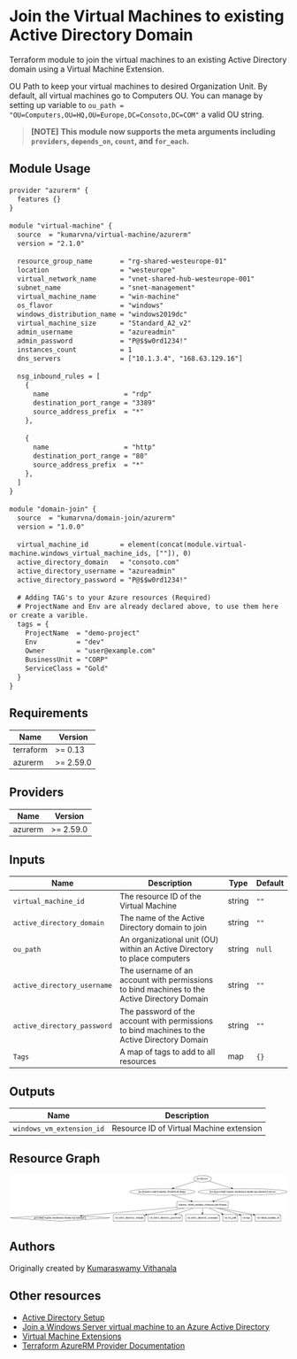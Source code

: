 # Join the Virtual Machines to existing Active Directory Domain

Terraform module to join the virtual machines to an existing Active Directory domain using a Virtual Machine Extension.

OU Path to keep your virtual machines to desired Organization Unit. By default, all virtual machines go to Computers OU. You can manage by setting up variable to `ou_path = "OU=Computers,OU=HQ,OU=Europe,DC=Consoto,DC=COM"` a valid OU string.

> **[NOTE]**
> **This module now supports the meta arguments including `providers`, `depends_on`, `count`, and `for_each`.**
  
## Module Usage

```hcl
provider "azurerm" {
  features {}
}

module "virtual-machine" {
  source  = "kumarvna/virtual-machine/azurerm"
  version = "2.1.0"

  resource_group_name       = "rg-shared-westeurope-01"
  location                  = "westeurope"
  virtual_network_name      = "vnet-shared-hub-westeurope-001"
  subnet_name               = "snet-management"
  virtual_machine_name      = "win-machine"
  os_flavor                 = "windows"
  windows_distribution_name = "windows2019dc"
  virtual_machine_size      = "Standard_A2_v2"
  admin_username            = "azureadmin"
  admin_password            = "P@$$w0rd1234!"
  instances_count           = 1
  dns_servers               = ["10.1.3.4", "168.63.129.16"]

  nsg_inbound_rules = [
    {
      name                   = "rdp"
      destination_port_range = "3389"
      source_address_prefix  = "*"
    },

    {
      name                   = "http"
      destination_port_range = "80"
      source_address_prefix  = "*"
    },
  ]
}

module "domain-join" {
  source  = "kumarvna/domain-join/azurerm"
  version = "1.0.0"

  virtual_machine_id        = element(concat(module.virtual-machine.windows_virtual_machine_ids, [""]), 0)
  active_directory_domain   = "consoto.com"
  active_directory_username = "azureadmin"
  active_directory_password = "P@$$w0rd1234!"

  # Adding TAG's to your Azure resources (Required)
  # ProjectName and Env are already declared above, to use them here or create a varible. 
  tags = {
    ProjectName  = "demo-project"
    Env          = "dev"
    Owner        = "user@example.com"
    BusinessUnit = "CORP"
    ServiceClass = "Gold"
  }
}
```

## Requirements

Name | Version
-----|--------
terraform | >= 0.13
azurerm | >= 2.59.0

## Providers

| Name | Version |
|------|---------|
azurerm | >= 2.59.0

## Inputs

Name | Description | Type | Default
---- | ----------- | ---- | -------
`virtual_machine_id` |The resource ID of the Virtual Machine| string | `""`
`active_directory_domain`|The name of the Active Directory domain to join|string | `""`
`ou_path`|An organizational unit (OU) within an Active Directory to place computers|string|`null`
`active_directory_username`|The username of an account with permissions to bind machines to the Active Directory Domain|string|`""`
`active_directory_password`|The password of the account with permissions to bind machines to the Active Directory Domain|string|`""`
`Tags`|A map of tags to add to all resources|map|`{}`

## Outputs

|Name | Description|
|---- | -----------|
`windows_vm_extension_id`|Resource ID of Virtual Machine extension

## Resource Graph

![Resource Graph](graph.png)

## Authors

Originally created by [Kumaraswamy Vithanala](mailto:kumarvna@gmail.com)

## Other resources

* [Active Directory Setup](https://cloudblogs.microsoft.com/industry-blog/en-gb/technetuk/2016/06/08/setting-up-active-directory-via-powershell/)
* [Join a Windows Server virtual machine to an Azure Active Directory](https://docs.microsoft.com/en-us/azure/active-directory-domain-services/join-windows-vm-template)
* [Virtual Machine Extensions](https://docs.microsoft.com/en-us/azure/virtual-machines/extensions/features-windows#:~:text=Azure%20virtual%20machine%20(VM)%20extensions,VM%20extension%20can%20be%20used.)
* [Terraform AzureRM Provider Documentation](https://www.terraform.io/docs/providers/azurerm/index.html)
